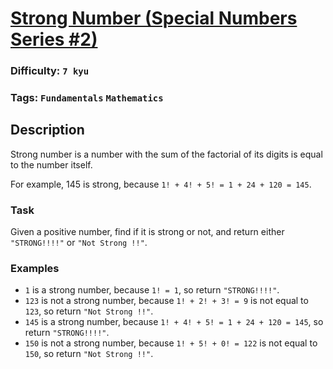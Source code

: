 # [Strong Number (Special Numbers Series #2)](https://www.codewars.com/kata/5a4d303f880385399b000001)

### Difficulty: `7 kyu`
 
### Tags: `Fundamentals` `Mathematics`

## Description

Strong number is a number with the sum of the factorial of its digits is equal to the number itself.

For example, 145 is strong, because `1! + 4! + 5! = 1 + 24 + 120 = 145`.

### Task
Given a positive number, find if it is strong or not, and return either `"STRONG!!!!"` or `"Not Strong !!"`.

### Examples
- `1` is a strong number, because `1! = 1`, so return `"STRONG!!!!"`.
- `123` is not a strong number, because `1! + 2! + 3! = 9` is not equal to `123`, so return `"Not Strong !!"`.
- `145` is a strong number, because `1! + 4! + 5! = 1 + 24 + 120 = 145`, so return `"STRONG!!!!"`.
- `150` is not a strong number, because `1! + 5! + 0! = 122` is not equal to `150`, so return `"Not Strong !!"`.
